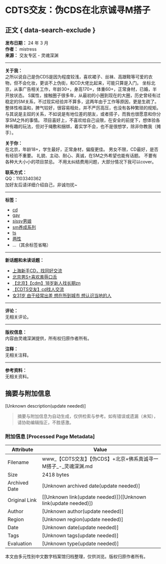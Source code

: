 # CDTS交友：伪CDS在北京诚寻M搭子

## 正文 { data-search-exclude }


**发布日期：** 24 年 3 月  
**作者：** mistress  
**来源：** 交友专区 - 灵魂深渊  

---

**关于我：**  
之所以说自己是伪CDS是因为程度较浅，喜欢裙子、丝袜、高跟鞋等可爱的衣物，但不会化妆，更谈不上伪街，和CD大佬比起来，可能只算是入门。 坐标北京，从事广告相关工作，年龄30+，身高170+，体重60+，正常身材，已婚，半开放状态。 S属性，接触圈子很多年，从最初的小圈到现在的大圈，历史曾经有过稳定的SM关系，不过现实经验并不算多，这两年由于工作等原因，更是生疏了。 整体性格温和，脾气较好，很容易相处，并不严厉高压，也没有各种繁琐的规矩。与其说是主奴的关系，不如说是有地位差的朋友，或者搭子，而我也很愿意和你分享SM之外的事情。 项目喜好上，不喜欢给自己设限，在安全的前提下，想体验各种有趣的玩法，但对于绳敷和捆绑，着实学不会，也不是很想学，除非你教我（摊手）。

**关于你：**  
在北京，年龄18+，学生最好，正常身材，偏瘦更佳。 男女不限，CD最好，是否有经验不重要。 礼貌、主动、耐心、真诚，在SM之外希望也能有话题。 不要有各种大大小小的项目禁忌。 不用太纠结费用问题，大部分情况下我可以cover。

**联系方式：**  
QQ：1103340362  
加好友后请详细介绍自己，非诚勿扰~

---

**标签：**  
- [cd](tag/cd)  
- [gay](tag/gay)  
- [sissy男娘](tag/sissy%E7%94%B7%E5%A8%98)  
- [sm养成系列](tag/sm%E5%85%BB%E6%88%90%E7%B3%BB%E5%88%97)  
- [ts](tag/ts)  
- [两性](tag/%E4%B8%A4%E6%80%A7)  
- ...（其余标签省略）

---

**新话题和未读话题：**

- [上海新手CD，找同好交流](t/topic/111)  
- [北京男S+喜欢羞辱口舌](t/topic/99)  
- [【北京】【cdm】18岁新人找长期zn](t/topic/132)  
- [【CDTS交友】cd找人交流](t/topic/52)  
- [女31岁 由于经常出差 想在所到城市 想认识当地的人](t/topic/66)  

---

**评论：**  
无相关评论。  

---

**版权信息：**  
内容由灵魂深渊提供，所有权归原作者所有。

**注释：**  
无相关注释。  

---

**参考资料：**  
无相关资料。  
<!-- tcd_original_link https://www.souldeeper.top/t/topic/57 -->


## 摘要与附加信息

<!-- tcd_abstract -->
[Unknown description(update needed)]
<!-- tcd_abstract_end -->

> 摘要与附加信息为自动生成，仅供检索与参考。如有错误或遗漏（未知），请协助编辑指正，不胜感激。

### 附加信息 [Processed Page Metadata]

| Attribute       | Value                                  |
|-----------------|----------------------------------------|
| Filename        | www_【CDTS交友】【伪CDS】+北京+佛系真诚寻一M搭子_-_灵魂深渊.md                             |
| Size            | 2418 bytes                           |
| Archived Date   | [Unknown archived date(update needed)]                             |
| Original Link   | [[Unknown link(update needed)]]([Unknown link(update needed)])                       |
| Author          | [Unknown author(update needed)]                               |
| Region          | [Unknown region(update needed)]                               |
| Date            | [Unknown date(update needed)]                                 |
| Tags            | [Unknown tags(update needed)]                                 |
| Evaluation            | [Unknown type(update needed)]                                 |
<!-- tcd_table_end -->

本文由多元性别中文数字档案馆归档整理，仅供浏览。版权归原作者所有。
